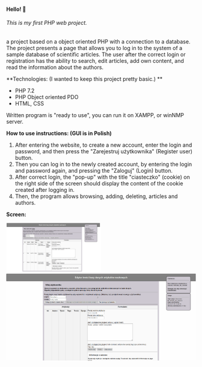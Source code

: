 #### Hello! :wave:

###### This is my first PHP web project.
a project based on a object oriented PHP with a connection to a database. The project presents a page that allows you to log in to the system of a sample database of scientific articles. The user after the correct login or registration has the ability to search, edit articles, add own content, and read the information about the authors.

**Technologies: (I wanted to keep this project pretty basic.) **
- PHP 7.2
- PHP Object oriented PDO 
- HTML, CSS

Written program is "ready to use", you can run it on XAMPP, or winNMP server.

**How to use instructions: (GUI is in Polish)**
1. After entering the website, to create a new account, enter the login and password, and then press the "Zarejestruj użytkownika" (Register user) button.
2. Then you can log in to the newly created account, by entering the login and password again, and pressing the "Zaloguj" (Login) button.
3. After correct login, the "pop-up" with the title "ciasteczko" (cookie) on the right side of the screen should display the content of the cookie created after logging in.
4. Then, the program allows browsing, adding, deleting, articles and authors.

**Screen:**

<img src="preview/php_pdo_project_screen.png?raw=true" width="50%" height="50%"><br>
<img src="preview/php_project.gif?raw=true">
